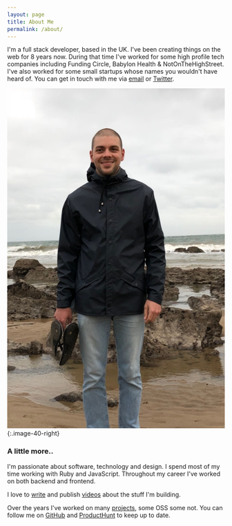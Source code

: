 ```yaml
---
layout: page
title: About Me
permalink: /about/
---
```


I'm a full stack developer, based in the UK. I've been creating things on the web for 8 years now. During that time I've worked for some high profile tech companies including Funding Circle, Babylon Health & NotOnTheHighStreet. I've also worked for some small startups whose names you wouldn't have heard of. You can get in touch with me via <a href="mailto:tomkadwill@gmail.com">email</a> or <a href="https://twitter.com/tomkadwill">Twitter</a>.

![Tom](/assets/tom-wales.png){:.image-40-right}

### A little more..

I'm passionate about software, technology and design. I spend most of my time working with Ruby and JavaScript. Throughout my career I've worked on both backend and frontend.

I love to [write](/posts) and publish [videos](https://www.youtube.com/user/kadwill/videos) about the stuff I'm building.

Over the years I've worked on many [projects](/projects), some OSS some not. You can follow me on [GitHub](http://github.com/tomkadwill) and [ProductHunt](https://www.indiehackers.com/tomkadwill) to keep up to date.